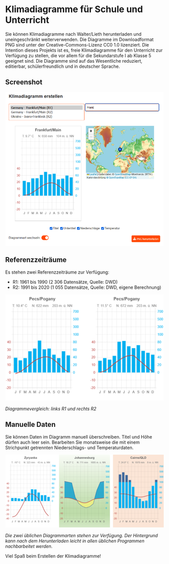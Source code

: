 # Klimadiagramme für Schule und Unterricht
Sie können Klimadiagramme nach Walter/Lieth herunterladen und uneingeschränkt weiterverwenden. Die Diagramme im Downloadformat PNG sind unter der Creative-Commons-Lizenz CC0 1.0 lizenziert. Die Intention dieses Projekts ist es, freie Klimadiagramme für den Unterricht zur Verfügung zu stellen, die vor allem für die Sekundarstufe I ab Klasse 5 geeignet sind. Die Diagramme sind auf das Wesentliche reduziert, editierbar, schülerfreundlich und in deutscher Sprache.

## Screenshot
<img src="img/screenshot5.png" style="width:75 %">

## Referenzzeiträume
Es stehen zwei Referenzzeiträume zur Verfügung:

* R1: 1961 bis 1990 (2 306 Datensätze, Quelle: DWD)
* R2: 1991 bis 2020 (1 055 Datensätze, Quelle: DWD, eigene Berechnung)

 <img src="img/example.png" style="width:75 %">  

<i>Diagrammevergleich: links R1 und rechts R2</i>

## Manuelle Daten
Sie können Daten im Diagramm manuell überschreiben. Titel und Höhe dürfen auch leer sein. Bearbeiten Sie monatsweise die mit einem Strichpunkt getrennten Niederschlags- und Temperaturdaten. 


<img src="img/screenshot4.png" style="width:75 %">

<i>Die zwei üblichen Diagrammarten stehen zur Verfügung. Der Hintergrund kann nach dem Herunterladen leicht in allen üblichen Programmen nachbarbeitet werden.</i>

Viel Spaß beim Erstellen der Klimadiagramme!
